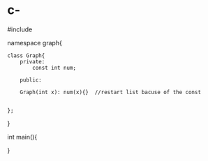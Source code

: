 # c-


#include <iostream>

namespace graph{

    class Graph{
        private:
            const int num;

        public:

        Graph(int x): num(x){}  //restart list bacuse of the const


    };
}

int main(){

}
